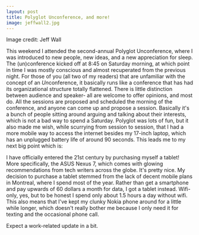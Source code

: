 ```yaml
---
layout: post
title: Polyglot Unconference, and more!
image: jeffwall2.jpg
---
```

Image credit: Jeff Wall

This weekend I attended the second-annual Polyglot Unconference, where I was introduced to new people, new ideas, and a new appreciation for sleep. The (un)conference kicked off at 8:45 on Saturday morning, at which point in time I was mostly conscious and almost recuperated from the previous night. For those of you (all two of my readers) that are unfamiliar with the concept of an *Un*conference, it basically runs like a conference that has had its organizational structure totally flattened. There is little distinction between audience and speaker- all are welcome to offer opinions, and most do. All the sessions are proposed and scheduled the morning of the conference, and anyone can come up and propose a session. Basically it's a bunch of people sitting around arguing and talking about their interests, which is not a bad way to spend a Saturday. Polyglot was lots of fun, but it also made me wish, while scurrying from session to session, that I had a more mobile way to access the internet besides my 17-inch laptop, which has an unplugged battery life of around 90 seconds. This leads me to my next big point which is:

I have officially entered the 21st century by purchasing myself a tablet! More specifically, the ASUS Nexus 7, which comes with glowing recommendations from tech writers across the globe. It's pretty nice. My decision to purchase a tablet stemmed from the lack of decent mobile plans in Montreal, where I spend most of the year. Rather than get a smartphone and pay upwards of 60 dollars a month for data, I got a tablet instead. Wifi-only, yes, but to be honest I spend only about 1.5 hours a day without wifi. This also means that I've kept my clunky Nokia phone around for a little while longer, which doesn't really bother me because I only need it for texting and the occasional phone call.

Expect a work-related update in a bit.

